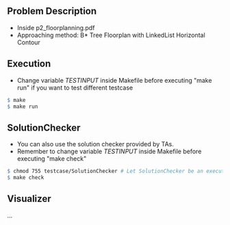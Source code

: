 ## Problem Description
* Inside p2_floorplanning.pdf
* Approaching method: B* Tree Floorplan with LinkedList Horizontal Contour

## Execution
* Change variable *TESTINPUT* inside Makefile before executing "make run" if you want to test different testcase

```makefile
$ make
$ make run
```

## SolutionChecker
* You can also use the solution checker provided by TAs.
* Remember to change variable *TESTINPUT* inside Makefile before executing "make check"

```makefile
$ chmod 755 testcase/SolutionChecker # Let SolutionChecker be an executable binary
$ make check
```

## Visualizer
...